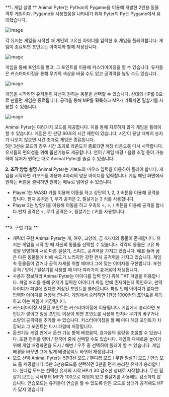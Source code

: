 **1.	게임 설명 **
Animal Pyter는 Python의 Pygame을 이용해 개발한 2인용 동물 격투 게임이다.
Pygame을 사용했음을 나타내기 위해 Pyter의 Py는 Pygame에서 유래했습니다.

![image](https://github.com/user-attachments/assets/17138e01-4d9c-4a8c-a0ad-8c49b973280b)

각 유저는 게임을 시작할 때 개인의 고유한 아이디를 입력한 후 게임을 플레이합니다. 게임이 종료되면 포인트는 아이디와 함께 저장됩니다.

![image](https://github.com/user-attachments/assets/de6b95c5-436a-490f-b634-b24c87d22c74)

게임을 통해 포인트를 쌓고, 그 포인트를 이용해 커스터마이징을 할 수 있습니다. 
유저들은 커스터마이징을 통해 무기의 색상을 바꿀 수도 있고 공격력을 높일 수도 있습니다.

![image](https://github.com/user-attachments/assets/87eb18bb-1ce5-42e5-9f69-5e011fb5f27f)

게임을 시작하면 유저들은 자신이 원하는 동물을 선택할 수 있습니다.
상대의 HP를 0으로 만들면 게임은 종료됩니다. 공격을 통해 MP를 획득하고 MP가 가득차면 필살기를 사용할 수 있습니다. 

![image](https://github.com/user-attachments/assets/3bd33ce3-2903-4d6b-b0f5-157008cb4355)

Animal Pyter는 여러가지 모드를 제공합니다. 이를 통해 지루하지 않게 게임을 플레이할 수 있습니다. 
게임은 한 판당 60초의 시간 제한이 있습니다. 시간이 끝날 때까지 승자가 나오지 않으면 시간 초과로 게임은 종료됩니다.   
5판 3선승 모드의 경우 시간 초과로 라운드가 종료되면 해당 라운드를 다시 시작합니다.
유저들의 편의성을 위해 옵션기능도 제공합니다. 언어 / 게임 배경 / 음량 조절 등이 가능하며 유저가 원하는 대로 Animal Pyter를 즐길 수 있습니다.

**2.	조작 방법 설명**
Animal Pyter는 키보드와 마우스 입력을 이용하여 플레이 합니다. 게임을 시작하면 키보드를 이용해 4자리의 영문 아이디를 입력합니다. 게임 메인 화면에서 원하는 버튼을 클릭하면 원하는 메뉴로 넘어갈 수 있습니다.
-	Player 1는 WASD 키를 이용해 이동을 하고 상단의 1, 2, 3 버튼을 이용해 공격을 합니다. 펀치 공격은 1, 무기 공격은 2, 필살기는 3 키를 사용합니다.
-	Player 2는 방향키를 이용해 이동을 하고 우측의 <, >, / 버튼을 이용해 공격을 합니다.펀치 공격은 <, 무기 공격은 >, 필살기는 / 키를 사용합니다.
-	
**3.	구현 기능 **
-	캐릭터 구현 
Animal Pyter는 개, 여우, 고양이, 곰 4가지의 동물이 존재합니다. 유저는 게임을 시작 할 때 자신의 동물을 선택할 수 있습니다. 각각의 동물은 고유 특성을 반영하여 서로 다른 필살기, 스피드, 공격력을 가지고 있습니다. 예를 들어 곰은 다른 동물들에 비해 속도가 느리지만 강한 펀치 공격력을 가지고 있습니다. 게임 속 동물들이 걷거나 공격 자세를 취할 때마다 그에 맞는 이미지를 구현합니다. 또한 공격 / 방어 / 필살기를 사용할 때 마다 여러가지 효과음이 재생됩니다. 
-	사용자 정보처리
Animal Pyter는 아이디를 입력 받기 위해 TXT 파일을 이용합니다. 파일 처리를 통해 유저가 입력한 아이디가 파일 안에 존재하는지 확인하고, 만약 아이디가 파일에 있다면 저장된 포인트를 불러옵니다. 파일 안에 아이디가 없다면 입력한 아이디를 저장해 줍니다. 게임에서 승리하면 1판당 1000점의 포인트를 획득하고 이는 파일에 저장됩니다. 
-	커스터마이징 
저장된 포인트는 커스터마이징에 이용됩니다. 게임에서 승리하면 포인트가 쌓이고 일정 포인트 이상이 되면 포인트를 사용해 펀치나 무기의 바꾸거나 소량의 공격력을 추가할 수 있습니다. 커스터마이징을 할 때 마다 해당 포인트가 차감되고 그 포인트는 다시 파일에 저장됩니다.
-	옵션기능 
게임 안에서 옵션 기능 통해 배경음악, 효과음의 음량을 조절할 수 있습니다. 또한 언어를 영어 / 한국어 중에 선택할 수도 있습니다. 게임의 다채로움 높이기 위해 게임 배경화면을 도시 / 해변 / 우주 중 선택하여 플레이 할 수 있습니다. 게임 배경을 바꾸면 그에 맞게 배경음악도 바뀌어 재생됩니다.
-	모드 선택
Animal Pyter는 5판3선 모드 / 핸디캡 모드 / 무한 필살기 모드 / 연습 모드 를 제공합니다. 5판 3선승모드를 선택하면 3판을 먼저 승리한 유저가 승리합니다. 핸디캡 모드는 선택한 유저의 시작 HP가 30 감소한 상태로 시작합니다. 무한 필살기 모드는 시작부터 MP가 100으로 채워져 있고 필살기를 사용해도 감소하지 않습니다. 연습모드는 유저들이 연습을 할 수 있도록 만든 모드로 상대가 공격해도 HP가 닳지 않습니다.
